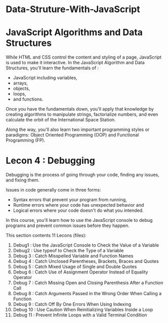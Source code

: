 # Data-Struture-With-JavaScript


# JavaScript Algorithms and Data Structures

While HTML and CSS control the content and styling of a page, JavaScript is used to make it interactive. In the JavaScript Algorithm and Data Structures, you'll learn the fundamentals of :
* JavaScript including variables, 
* arrays, 
* objects, 
* loops, 
* and functions.

Once you have the fundamentals down, you'll apply that knowledge by creating algorithms to manipulate strings, factorialize numbers, and even calculate the orbit of the International Space Station.

Along the way, you'll also learn two important programming styles or paradigms: Object Oriented Programming (OOP) and Functional Programming (FP).


# Lecon 4 : Debugging 
Debugging is the process of going through your code, finding any issues, and fixing them.

Issues in code generally come in three forms: 
* Syntax errors that prevent your program from running, 
* Runtime errors where your code has unexpected behavior and 
* Logical errors where your code doesn't do what you intended.

In this course, you'll learn how to use the JavaScript console to debug programs and prevent common issues before they happen. 

This section contents 11 Lecons (files): 
1. Debug1 : Use the JavaScript Console to Check the Value of a Variable
2. Debug2 : Use typeof to Check the Type of a Variable
3. Debug 3 : Catch Misspelled Variable and Function Names
4. Debug 4 : Catch Unclosed Parentheses, Brackets, Braces and Quotes
4. Debug 5 : Catch Mixed Usage of Single and Double Quotes
5. Debug 6 : Catch Use of Assignment Operator Instead of Equality Operator
6. Debug 7 : Catch Missing Open and Closing Parenthesis After a Function Call
7. Debug 8 : Catch Arguments Passed in the Wrong Order When Calling a Function
8. Debug 9 : Catch Off By One Errors When Using Indexing
9. Debug 10 : Use Caution When Reinitializing Variables Inside a Loop
10. Debug 11 : Prevent Infinite Loops with a Valid Terminal Condition
